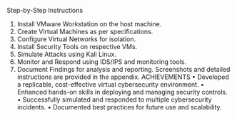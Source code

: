 Step-by-Step Instructions
1.  Install VMware Workstation on the host machine.
2.  Create Virtual Machines as per specifications.
3.  Configure Virtual Networks for isolation.
4.  Install Security Tools on respective VMs.
5.  Simulate Attacks using Kali Linux.
6.  Monitor and Respond using IDS/IPS and monitoring tools.
7.  Document Findings for analysis and reporting. 
Screenshots and detailed instructions are provided in the appendix. 
ACHIEVEMENTS
•          Developed a replicable, cost-effective virtual cybersecurity environment.
•          Enhanced hands-on skills in deploying and managing security controls.
•          Successfully simulated and responded to multiple cybersecurity incidents.
•          Documented best practices for future use and scalability.
